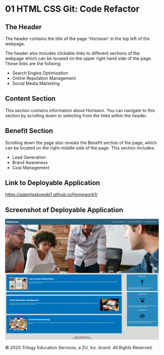 
# 01 HTML CSS Git: Code Refactor

## The Header

The header contains the title of the page 'Horisean' in the top left of the webpage.

The header also includes clickable links to different sections of the webpage which can be located on the upper right hand side of the page. These links are the follwing: 
* Search Engine Optimization
* Online Reputation Management
* Social Media Marketing

## Content Section

This section contains information about Horiseon. You can navigate to this section by scrolling down or selecting from the links within the header.

## Benefit Section

Scrolling down the page also reveals the Benefit section of the page, which can be located on the right-middle side of the page. This section includes: 
* Lead Generation
* Brand Awareness
* Cost Management

## Link to Deployable Application

https://adamlaskowski1.github.io/Homework1/

## Screenshot of Deployable Application

<img src="./assets/images/Homework1Screenshot.JPG">
<img src="./assets/images/Homework1Screenshot2.JPG">

© 2020 Trilogy Education Services, a 2U, Inc. brand. All Rights Reserved.
